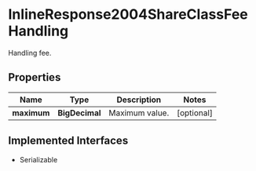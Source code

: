 

# InlineResponse2004ShareClassFeeHandling

Handling fee.

## Properties

Name | Type | Description | Notes
------------ | ------------- | ------------- | -------------
**maximum** | **BigDecimal** | Maximum value. |  [optional]


## Implemented Interfaces

* Serializable


